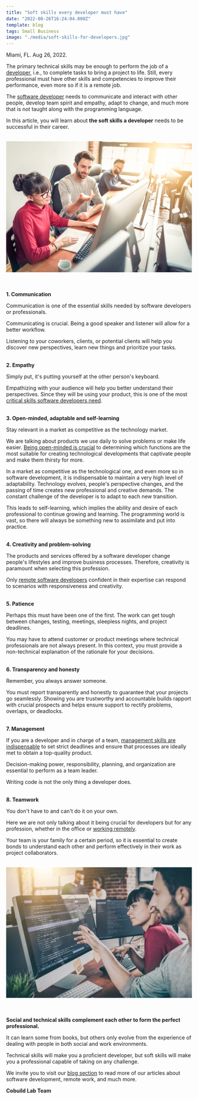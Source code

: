 ```yaml
---
title: "Soft skills every developer must have"
date: "2022-08-26T16:24:04.000Z"
template: blog
tags: Small Business
image: "./media/soft-skills-for-developers.jpg"
---
```


Miami, FL. Aug 26, 2022.

The primary technical skills may be enough to perform the job of a <a target="_blank" href="https://www.cobuildlab.com/blog/from-desk-to-dawn-how-the-remote-work-lifestyle-affect-productivity/">   developer</a>, i.e., to complete tasks to bring a project to life. Still, every professional must have other skills and competencies to improve their performance, even more so if it is a remote job. 

The <a target="_blank" href="https://www.cobuildlab.com/blog/how-to-be-a-better-software-developer-5-steps-that-will-improve-your-lifestyle-and-productivity/">   software developer</a> needs to communicate and interact with other people, develop team spirit and empathy, adapt to change, and much more that is not taught along with the programming language. 

In this article, you will learn about <b>the soft skills a developer</b> needs to be successful in their career. <br></br>

<center>
<img src="./media/soft-skills-every-developer-must-have.jpg">
</center> <br></br>

<b><title-4>1. Communication</title-4></b>

Communication is one of the essential skills needed by software developers or professionals. 

Communicating is crucial. Being a good speaker and listener will allow for a better workflow. 

Listening to your coworkers, clients, or potential clients will help you discover new perspectives, learn new things and prioritize your tasks. <br></br>

<b><title-4>2. Empathy</title-4></b>

Simply put, it's putting yourself at the other person's keyboard.  

Empathizing with your audience will help you better understand their perspectives. Since they will be using your product, this is one of the most <a target="_blank" href="https://www.cobuildlab.com/blog/exercises-to-promote-the-mental-health-of-your-remote-developers-team/">   critical skills software developers need</a>. <br></br>

<b><title-4>3. Open-minded, adaptable and self-learning</title-4></b>

Stay relevant in a market as competitive as the technology market. 

We are talking about products we use daily to solve problems or make life easier. <a target="_blank" href="https://www.cobuildlab.com/blog/steps-to-becoming-a-full-stack-developer/">   Being open-minded is crucial</a> to determining which functions are the most suitable for creating technological developments that captivate people and make them thirsty for more. 

In a market as competitive as the technological one, and even more so in software development, it is indispensable to maintain a very high level of adaptability. Technology evolves, people's perspective changes, and the passing of time creates new professional and creative demands. The constant challenge of the developer is to adapt to each new transition.

This leads to self-learning, which implies the ability and desire of each professional to continue growing and learning. The programming world is vast, so there will always be something new to assimilate and put into practice. <br></br>

<b><title-4>4. Creativity and problem-solving</title-4></b>

The products and services offered by a software developer change people's lifestyles and improve business processes. Therefore, creativity is paramount when selecting this profession.

Only <a target="_blank" href="https://www.cobuildlab.com/blog/advantages-of-agile-software-development/">   remote software developers</a> confident in their expertise can respond to scenarios with responsiveness and creativity. <br></br>

<b><title-4>5. Patience</title-4></b>

Perhaps this must have been one of the first. The work can get tough between changes, testing, meetings, sleepless nights, and project deadlines.

You may have to attend customer or product meetings where technical professionals are not always present. In this context, you must provide a non-technical explanation of the rationale for your decisions. <br></br>

<b><title-4>6. Transparency and honesty</title-4></b>

Remember, you always answer someone.
 
You must report transparently and honestly to guarantee that your projects go seamlessly. Showing you are trustworthy and accountable builds rapport with crucial prospects and helps ensure support to rectify problems, overlaps, or deadlocks. <br></br>

<b><title-4>7. Management</title-4></b>

If you are a developer and in charge of a team, <a target="_blank" href="https://www.cobuildlab.com/blog/role-of-a-full-stack-developer/">   management skills are indispensable</a> to set strict deadlines and ensure that processes are ideally met to obtain a top-quality product. 

Decision-making power, responsibility, planning, and organization are essential to perform as a team leader. 

Writing code is not the only thing a developer does. <br></br>

<b><title-4>8. Teamwork</title-4></b>

You don't have to and can't do it on your own.

Here we are not only talking about it being crucial for developers but for any profession, whether in the office or <a target="_blank" href="https://www.cobuildlab.com/blog/Remote-work-team-productivity-how-to-manage-your-processes/">   working remotely</a>. 

Your team is your family for a certain period, so it is essential to create bonds to understand each other and perform effectively in their work as project collaborators. <br></br>

<center>
<img src="./media/soft-skills-for-remote-developers.jpg">
</center> <br></br>

<b><title-2>Social and technical skills complement each other to form the perfect professional.
</title-2></b>

It can learn some from books, but others only evolve from the experience of dealing with people in both social and work environments. 

Technical skills will make you a proficient developer, but soft skills will make you a professional capable of taking on any challenge. 

We invite you to visit our <a target="_blank" href="https://www.cobuildlab.com/blog/">   blog section</a> to read more of our articles about software development, remote work, and much more. 

<b><title-3>Cobuild Lab Team</title-3></b>
